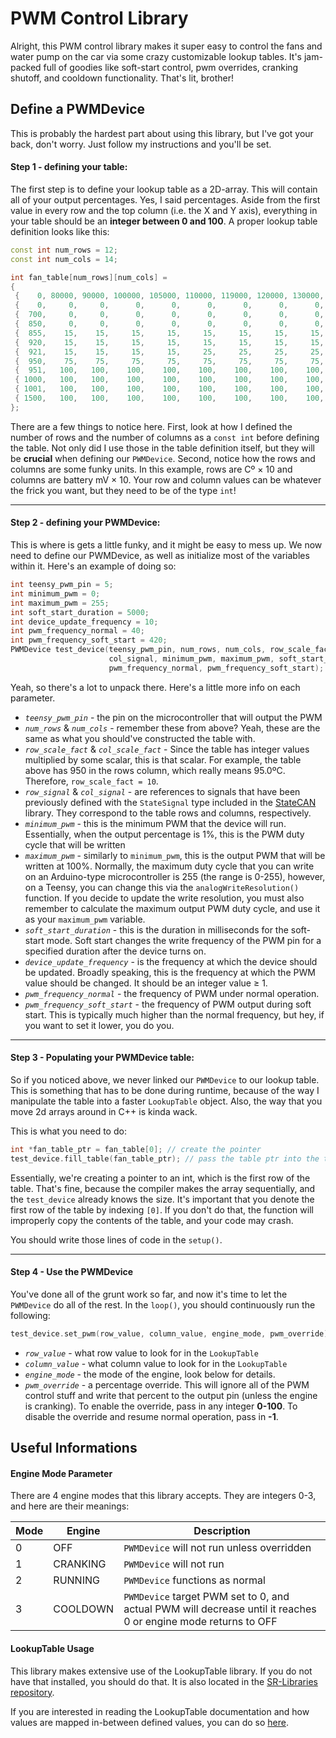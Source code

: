 # PWM Control Library

Alright, this PWM control library makes it super easy to control the fans and water pump on the car via some crazy customizable lookup tables. It's jam-packed full of goodies like soft-start control, pwm overrides, cranking shutoff, and cooldown functionality. That's lit, brother!

## Define a PWMDevice
This is probably the hardest part about using this library, but I've got your back, don't worry. Just follow my instructions and you'll be set.

#### Step 1 - defining your table:

The first step is to define your lookup table as a 2D-array. This will contain all of your output percentages. Yes, I said percentages. Aside from the first value in every row and the top column (i.e. the X and Y axis), everything in your table should be an __integer between 0 and 100__. A proper lookup table definition looks like this:

```cpp
const int num_rows = 12;
const int num_cols = 14;

int fan_table[num_rows][num_cols] =
{
 {    0, 80000, 90000, 100000, 105000, 110000, 119000, 120000, 130000, 137000, 138000, 139000, 142000, 145000},
 {    0,     0,     0,      0,      0,      0,      0,      0,      0,      0,      0,      0,      0,      0},
 {  700,     0,     0,      0,      0,      0,      0,      0,      0,      0,      0,      0,      0,      0},
 {  850,     0,     0,      0,      0,      0,      0,      0,      0,      0,      0,      0,      0,     25},
 {  855,    15,    15,     15,     15,     15,     15,     15,     15,     15,     30,     30,     30,     30},
 {  920,    15,    15,     15,     15,     15,     15,     15,     15,     15,     50,     50,     50,     50},
 {  921,    15,    15,     15,     15,     25,     25,     25,     25,     25,     65,     65,     65,     65},
 {  950,    75,    75,     75,     75,     75,     75,     75,     75,     75,     75,     75,     75,     75},
 {  951,   100,   100,    100,    100,    100,    100,    100,    100,    100,    100,    100,    100,    100},
 { 1000,   100,   100,    100,    100,    100,    100,    100,    100,    100,    100,    100,    100,    100},
 { 1001,   100,   100,    100,    100,    100,    100,    100,    100,    100,    100,    100,    100,    100},
 { 1500,   100,   100,    100,    100,    100,    100,    100,    100,    100,    100,    100,    100,    100},
};
```

There are a few things to notice here. First, look at how I defined the number of rows and the number of columns as a `const int` before defining the table. Not only did I use those in the table definition itself, but they will be __crucial__ when defining our `PWMDevice`. Second, notice how the rows and columns are some funky units. In this example, rows are Cº × 10 and columns are battery mV × 10. Your row and column values can be whatever the frick you want, but they need to be of the type `int`!

---

#### Step 2 - defining your PWMDevice:

This is where is gets a little funky, and it might be easy to mess up. We now need to define our PWMDevice, as well as initialize most of the variables within it. Here's an example of doing so:

```cpp
int teensy_pwm_pin = 5;
int minimum_pwm = 0;
int maximum_pwm = 255;
int soft_start_duration = 5000;
int device_update_frequency = 10;
int pwm_frequency_normal = 40;
int pwm_frequency_soft_start = 420;
PWMDevice test_device(teensy_pwm_pin, num_rows, num_cols, row_scale_fact, col_scale_fact, row_signal,
                      col_signal, minimum_pwm, maximum_pwm, soft_start_duration, device_update_frequency,
                      pwm_frequency_normal, pwm_frequency_soft_start);
```

Yeah, so there's a lot to unpack there. Here's a little more info on each parameter.

* _`teensy_pwm_pin`_ - the pin on the microcontroller that will output the PWM
* _`num_rows`_ & _`num_cols`_ - remember these from above? Yeah, these are the same as what you should've constructed the table with.
* _`row_scale_fact`_ & _`col_scale_fact`_ - Since the table has integer values multiplied by some scalar, this is that scalar. For example, the table above has 950 in the rows column, which really means 95.0ºC. Therefore, `row_scale_fact = 10`.
* _`row_signal`_ & _`col_signal`_ - are references to signals that have been previously defined with the `StateSignal` type included in the [StateCAN](https://github.com/msfrt/SR-Libraries/tree/master/StateCAN) library. They correspond to the table rows and columns, respectively.
* _`minimum_pwm`_ - this is the minimum PWM that the device will run. Essentially, when the output percentage is 1%, this is the PWM duty cycle that will be written
* _`maximum_pwm`_ - similarly to `minimum_pwm`, this is the output PWM that will be written at 100%. Normally, the maximum duty cycle that you can write on an Arduino-type microcontroller is 255 (the range is 0-255), however, on a Teensy, you can change this via the `analogWriteResolution()` function. If you decide to update the write resolution, you must also remember to calculate the maximum output PWM duty cycle, and use it as your `maximum_pwm` variable.
* _`soft_start_duration`_ - this is the duration in milliseconds for the soft-start mode. Soft start changes the write frequency of the PWM pin for a specified duration after the device turns on.
* _`device_update_frequency`_ - is the frequency at which the device should be updated. Broadly speaking, this is the frequency at which the PWM value should be changed. It should be an integer value ≥ 1.
* _`pwm_frequency_normal`_ - the frequency of PWM under normal operation.
* _`pwm_frequency_soft_start`_ - the frequency of PWM output during soft start. This is typically much higher than the normal frequency, but hey, if you want to set it lower, you do you.
---
#### Step 3 - Populating your PWMDevice table:

So if you noticed above, we never linked our `PWMDevice` to our lookup table. This is something that has to be done during runtime, because of the way I manipulate the table into a faster `LookupTable` object. Also, the way that you move 2d arrays around in C++ is kinda wack.

This is what you need to do:

```cpp
int *fan_table_ptr = fan_table[0]; // create the pointer
test_device.fill_table(fan_table_ptr); // pass the table ptr into the test_device
```

Essentially, we're creating a pointer to an int, which is the first row of the table. That's fine, because the compiler makes the array sequentially, and the `test_device` already knows the size. It's important that you denote the first row of the table by indexing `[0]`. If you don't do that, the function will improperly copy the contents of the table, and your code may crash.

You should write those lines of code in the `setup()`.

---

#### Step 4 - Use the PWMDevice

You've done all of the grunt work so far, and now it's time to let the `PWMDevice` do all of the rest. In the `loop()`, you should continuously run the following:

```cpp
test_device.set_pwm(row_value, column_value, engine_mode, pwm_override)
```

* _`row_value`_ - what row value to look for in the `LookupTable`
* _`column_value`_ - what column value to look for in the `LookupTable`
* _`engine_mode`_ - the mode of the engine, look below for details.
* _`pwm_override`_ - a percentage override. This will ignore all of the PWM control stuff and write that percent to the output pin (unless the engine is cranking). To enable the override, pass in any integer __0-100__. To disable the override and resume normal operation, pass in __-1__.

## Useful Informations

#### Engine Mode Parameter

There are 4 engine modes that this library accepts. They are integers 0-3, and here are their meanings:

| Mode  | Engine   | Description |
| ----- | -------- | ----------- |
| 0     | OFF      | `PWMDevice` will not run unless overridden |
| 1     | CRANKING | `PWMDevice` will not run |
| 2     | RUNNING  | `PWMDevice` functions as normal
| 3     | COOLDOWN | `PWMDevice` target PWM set to 0, and actual PWM will decrease until it reaches 0 or engine mode returns to OFF|

#### LookupTable Usage

This library makes extensive use of the LookupTable library. If you do not have that installed, you should do that. It is also located in the [SR-Libraries repository](https://github.com/msfrt/SR-Libraries).

If you are interested in reading the LookupTable documentation and how values are mapped in-between defined values, you can do so [here](https://github.com/msfrt/SR-Libraries/tree/master/LookupTable).
